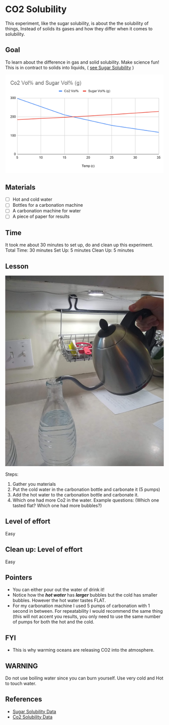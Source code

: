# CO2 Solubility

This experiment, like the sugar solubility, is about the the solubility of things, Instead of solids its gases and how they differ when it comes to solubility.  

## Goal
To learn about the difference in gas and solid solubility.
Make science fun!  This is in contract to solids into liquids, ( [see Sugar Solubility](SugarSolubility.md) )

![Image of a chart graphing the co2 and sucrose solubility](/images/ChartCo2andSugar.png)

## Materials

- [ ] Hot and cold water
- [ ] Bottles for a carbonation machine
- [ ] A carbonation machine for water
- [ ] A piece of paper for results

## Time

It took me about 30 minutes to set up, do and clean up this experiment.
Total Time: 30 minutes
Set Up: 5 minutes
Clean Up: 5 minutes

## Lesson

![Image of Bottle filling with hot water](/images/Hotwaterco2experiment.jpg)

Steps:

1. Gather you materials
2. Put the cold water in the carbonation bottle and carbonate it (5 pumps)
3. Add the hot water to the carbonation bottle and carbonate it.
4. Which one had more Co2 in the water. Example questions: (Which one tasted flat? Which one had more bubbles?)


## Level of effort

Easy

## Clean up: Level of effort

Easy

## Pointers

- You can either pour out the water of drink it!
- Notice how the ***hot water*** has ***larger*** bubbles but the cold has smaller bubbles. However the hot water tastes FLAT.
- For my carbonation machine I used 5 pumps of carbonation with 1 second in between. For repeatability I would recommend the same thing (this will not accent you results, you only need to use the same number of pumps for both the hot and the cold.

## FYI

* This is why warming oceans are releasing CO2 into the atmosphere.


## WARNING

Do not use boiling water since you can burn yourself.  Use very cold and Hot to touch water.

## References

- [Sugar Solubility Data ](https://chestofbooks.com/food/science/Experimental-Cookery/The-Solubility-Of-The-Sugars.html#:~:text=Sucrose%20has%20the%20greatest%20solubility,are%20soluble%20in%201%20cc.)
- [Co2 Solubility Data ](https://www.researchgate.net/figure/Solubility-of-CO2-in-distilled-water-in-ppm-as-a-function-of-temperature-and-the_tbl1_226545649)
